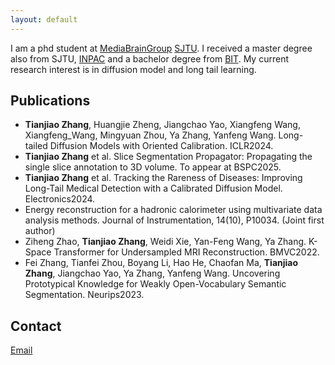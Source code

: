 ```yaml
---
layout: default
---
```

I am a phd student at [MediaBrainGroup](https://mediabrain.sjtu.edu.cn/) [SJTU](https://www.sjtu.edu.cn/). I received a master degree also from SJTU, [INPAC](https://inpac.sjtu.edu.cn/) and a bachelor degree from [BIT](https://bit.edu.cn/).
My current research interest is in diffusion model and long tail learning.

## Publications
- **Tianjiao Zhang**, Huangjie Zheng, Jiangchao Yao, Xiangfeng Wang, Xiangfeng_Wang, Mingyuan Zhou, Ya Zhang, Yanfeng Wang. Long-tailed Diffusion Models with Oriented Calibration. ICLR2024.
- **Tianjiao Zhang** et al. Slice Segmentation Propagator: Propagating the single slice annotation to 3D volume. To appear at BSPC2025.
- **Tianjiao Zhang** et al. Tracking the Rareness of Diseases: Improving Long-Tail Medical Detection with a Calibrated Diffusion Model. Electronics2024.
- Energy reconstruction for a hadronic calorimeter using multivariate data analysis methods. Journal of Instrumentation, 14(10), P10034. (Joint first author)
- Ziheng Zhao, **Tianjiao Zhang**, Weidi Xie, Yan-Feng Wang, Ya Zhang. K-Space Transformer for Undersampled MRI Reconstruction. BMVC2022.
- Fei Zhang, Tianfei Zhou, Boyang Li, Hao He, Chaofan Ma, **Tianjiao Zhang**, Jiangchao Yao, Ya Zhang, Yanfeng Wang. Uncovering Prototypical Knowledge for Weakly Open-Vocabulary Semantic Segmentation. Neurips2023.


## Contact
[Email](tianjiao.zhang@foxmail.com)

